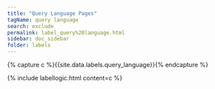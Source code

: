 ```yaml
---
title: "Query Language Pages"
tagName: query language
search: exclude
permalink: label_query%20language.html
sidebar: doc_sidebar
folder: labels
---
```


{% capture c %}{{site.data.labels.query_language}}{% endcapture %}

{% include labellogic.html content=c %}



